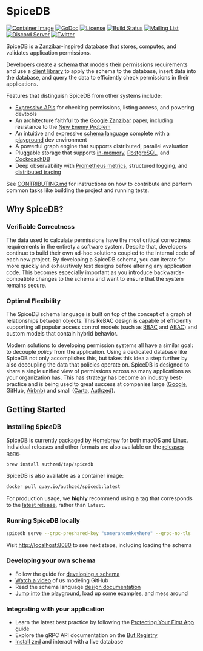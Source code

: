 # SpiceDB

[![Container Image](https://img.shields.io/github/v/release/authzed/spicedb?color=%232496ED&label=container&logo=docker "Container Image")](https://quay.io/repository/authzed/spicedb?tab=tags)
[![GoDoc](https://godoc.org/github.com/authzed/spicedb?status.svg "Go documentation")](https://godoc.org/github.com/authzed/spicedb)
[![License](https://img.shields.io/badge/license-Apache--2.0-blue.svg "Apache 2.0 License")](https://www.apache.org/licenses/LICENSE-2.0.html)
[![Build Status](https://github.com/authzed/spicedb/workflows/Build%20&%20Test/badge.svg "GitHub Actions")](https://github.com/authzed/spicedb/actions)
[![Mailing List](https://img.shields.io/badge/email-google%20groups-4285F4 "authzed-oss@googlegroups.com")](https://groups.google.com/g/authzed-oss)
[![Discord Server](https://img.shields.io/discord/844600078504951838?color=7289da&logo=discord "Discord Server")](https://discord.gg/jTysUaxXzM)
[![Twitter](https://img.shields.io/twitter/follow/authzed?color=%23179CF0&logo=twitter&style=flat-square "@authzed on Twitter")](https://twitter.com/authzed)

SpiceDB is a [Zanzibar]-inspired database that stores, computes, and validates application permissions.

Developers create a schema that models their permissions requirements and use a [client library] to apply the schema to the database, insert data into the database, and query the data to efficiently check permissions in their applications.

Features that distinguish SpiceDB from other systems include:
- [Expressive APIs] for checking permissions, listing access, and powering devtools
- An architecture faithful to the [Google Zanzibar] paper, including resistance to the [New Enemy Problem]
- An intuitive and expressive [schema language] complete with a [playground] dev environment
- A powerful graph engine that supports distributed, parallel evaluation
- Pluggable storage that supports [in-memory], [PostgreSQL], and [CockroachDB]
- Deep observability with [Prometheus metrics], structured logging, and [distributed tracing]

See [CONTRIBUTING.md] for instructions on how to contribute and perform common tasks like building the project and running tests.

[client library]: https://docs.authzed.com/reference/api#client-libraries
[Expressive APIs]: https://buf.build/authzed/api
[Zanzibar]: https://authzed.com/blog/what-is-zanzibar/
[Google Zanzibar]: https://authzed.com/blog/what-is-zanzibar/
[New Enemy Problem]: https://authzed.com/blog/new-enemies/
[schema language]: https://docs.authzed.com/guides/schema
[playground]: https://play.authzed.com
[in-memory]: https://github.com/hashicorp/go-memdb
[PostgreSQL]: https://www.postgresql.org
[CockroachDB]: https://github.com/cockroachdb/cockroach
[Prometheus metrics]: https://prometheus.io
[distributed tracing]: https://opentelemetry.io
[CONTRIBUTING.md]: CONTRIBUTING.md

## Why SpiceDB?

### Verifiable Correctness

The data used to calculate permissions have the most critical correctness requirements in the entirety a software system.
Despite that, developers continue to build their own ad-hoc solutions coupled to the internal code of each new project.
By developing a SpiceDB schema, you can iterate far more quickly and exhaustively test designs before altering any application code.
This becomes especially important as you introduce backwards-compatible changes to the schema and want to ensure that the system remains secure.

### Optimal Flexibility

The SpiceDB schema language is built on top of the concept of a graph of relationships between objects.
This ReBAC design is capable of efficiently supporting all popular access control models (such as [RBAC] and [ABAC]) and custom models that contain hybrid behavior.

Modern solutions to developing permission systems all have a similar goal: to decouple _policy_ from the application.
Using a dedicated database like SpiceDB not only accomplishes this, but takes this idea a step further by also decoupling the data that policies operate on.
SpiceDB is designed to share a single unified view of permissions across as many applications as your organization has.
This has strategy has become an industry best-practice and is being used to great success at companies large ([Google], GitHub, [Airbnb]) and small ([Carta], [Authzed]).

[RBAC]: https://docs.authzed.com/concepts/authz#what-is-rbac
[ABAC]: https://docs.authzed.com/concepts/authz#what-is-abac
[Google]: https://research.google/pubs/pub48190/
[Airbnb]: https://medium.com/airbnb-engineering/himeji-a-scalable-centralized-system-for-authorization-at-airbnb-341664924574
[Carta]: https://medium.com/building-carta/authz-cartas-highly-scalable-permissions-system-782a7f2c840f
[Authzed]: https://authzed.com

## Getting Started

### Installing SpiceDB

SpiceDB is currently packaged by [Homebrew] for both macOS and Linux.
Individual releases and other formats are also available on the [releases page].

[Homebrew]: https://brew.sh
[releases page]: https://github.com/authzed/spicedb/releases

```sh
brew install authzed/tap/spicedb
```

SpiceDB is also available as a container image:

```sh
docker pull quay.io/authzed/spicedb:latest
```

For production usage, we **highly** recommend using a tag that corresponds to the [latest release], rather than `latest`.

[latest release]: https://github.com/authzed/spicedb/releases

### Running SpiceDB locally

```sh
spicedb serve --grpc-preshared-key "somerandomkeyhere" --grpc-no-tls
```

Visit [http://localhost:8080](http://localhost:8080) to see next steps, including loading the schema

### Developing your own schema

- Follow the guide for [developing a schema]
- [Watch a video] of us modeling GitHub
- Read the schema language [design documentation]
- [Jump into the playground], load up some examples, and mess around

[developing a schema]: https://docs.authzed.com/guides/schema
[Watch a video]: https://www.youtube.com/watch?v=x3-B9-ICj0w
[design documentation]: https://docs.authzed.com/reference/schema-lang
[Jump into the playground]: https://play.authzed.com

### Integrating with your application

- Learn the latest best practice by following the [Protecting Your First App] guide
- Explore the gRPC API documentation on the [Buf Registry]
- [Install zed] and interact with a live database

[Protecting Your First App]: https://docs.authzed.com/guides/first-app
[Buf Registry]: https://buf.build/authzed/api/docs
[Install zed]: https://github.com/authzed/zed
